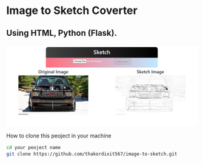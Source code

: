 
Image to Sketch Coverter
====================

Using HTML, Python (Flask).
---------------------


![image](https://github.com/thakordixit567/image-to-sketch/blob/master/img/imgsd.png
)


How to clone this peoject in your machine 

 ```sh
 cd your peoject name
git clone https://github.com/thakordixit567/image-to-sketch.git
```
